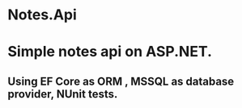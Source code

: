 # Notes.Api
# Simple notes api on ASP.NET. 
## Using EF Core as ORM , MSSQL as database provider, NUnit tests. ##
